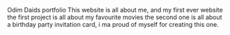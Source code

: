 Odim Daids portfolio
This website is all about me, and my first ever website
the first project is all about my favourite movies
the second one is all about a birthday party invitation card, 
i ma proud of myself for creating this one.
